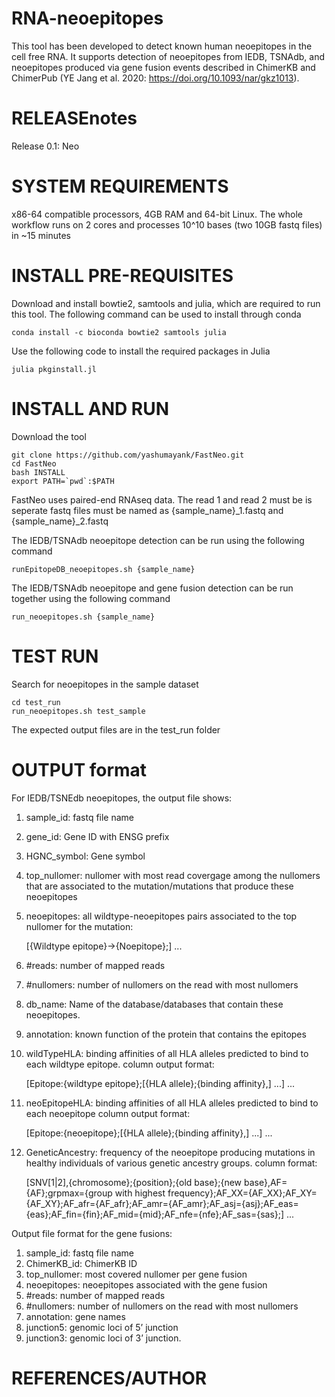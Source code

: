 # RNA-neoepitopes
This tool has been developed to detect known human neoepitopes in the cell free RNA. It supports detection of neoepitopes from IEDB, TSNAdb, and neoepitopes produced via gene fusion events described in ChimerKB and ChimerPub (YE Jang et al. 2020: https://doi.org/10.1093/nar/gkz1013).

# RELEASEnotes 
Release 0.1: Neo

# SYSTEM REQUIREMENTS
x86-64 compatible processors, 4GB RAM and 64-bit Linux. The whole workflow runs on 2 cores and processes 10^10 bases (two 10GB fastq files) in ~15 minutes

# INSTALL PRE-REQUISITES

Download and install bowtie2, samtools and julia, which are required to run this tool. The following command can be used to install through conda
```
conda install -c bioconda bowtie2 samtools julia
```

Use the following code to install the required packages in Julia
```
julia pkginstall.jl
```

# INSTALL AND RUN

Download the tool
```
git clone https://github.com/yashumayank/FastNeo.git
cd FastNeo
bash INSTALL
export PATH=`pwd`:$PATH
```

FastNeo uses paired-end RNAseq data. The read 1 and read 2 must be is seperate fastq files must be named as {sample_name}_1.fastq and {sample_name}_2.fastq

The IEDB/TSNAdb neoepitope detection can be run using the following command
```
runEpitopeDB_neoepitopes.sh {sample_name}
```

The IEDB/TSNAdb neoepitope and gene fusion detection can be run together using the following command
```
run_neoepitopes.sh {sample_name}
```


# TEST RUN 

Search for neoepitopes in the sample dataset
```
cd test_run
run_neoepitopes.sh test_sample
```
The expected output files are in the test_run folder


# OUTPUT format

For IEDB/TSNEdb neoepitopes, the output file shows:

1) sample_id: fastq file name
2) gene_id: Gene ID with ENSG prefix
3) HGNC_symbol: Gene symbol
4) top_nullomer: nullomer with most read covergage among the nullomers that are associated to the mutation/mutations that produce these neoepitopes
5) neoepitopes: all wildtype-neoepitopes pairs associated to the top nullomer for the mutation:
   
   [{Wildtype epitope}->{Noepitope};] ...
6) #reads: number of mapped reads 
7) #nullomers: number of nullomers on the read with most nullomers
8) db_name: Name of the database/databases that contain these neoepitopes.
9) annotation: known function of the protein that contains the epitopes
10) wildTypeHLA: binding affinities of all HLA alleles predicted to bind to each wildtype epitope. column output format:
 
    [Epitope:{wildtype epitope};[{HLA allele};{binding affinity},] ...] ... 
11) neoEpitopeHLA: binding affinities of all HLA alleles predicted to bind to each neoepitope column output format:

    [Epitope:{neoepitope};[{HLA allele};{binding affinity},] ...] ... 
12) GeneticAncestry: frequency of the neoepitope producing mutations in healthy individuals of various genetic ancestry groups. column format:
    
    [SNV[1|2],{chromosome};{position};{old base};{new base},AF={AF};grpmax={group with highest frequency};AF_XX={AF_XX};AF_XY={AF_XY};AF_afr={AF_afr};AF_amr={AF_amr};AF_asj={asj};AF_eas={eas};AF_fin={fin};AF_mid={mid};AF_nfe={nfe};AF_sas={sas};] ...


Output file format for the gene fusions:

1) sample_id: fastq file name
2) ChimerKB_id: ChimerKB ID
3) top_nullomer: most covered nullomer per gene fusion
4) neoepitopes: neoepitopes associated with the gene fusion
5) #reads: number of mapped reads
6) #nullomers: number of nullomers on the read with most nullomers
7) annotation: gene names
8) junction5: genomic loci of 5’ junction
9) junction3: genomic loci of 3’ junction.

# REFERENCES/AUTHOR



